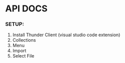 # API DOCS

### SETUP: 
1. Install Thunder Client (visual studio code extension) 
2. Collections
3. Menu
4. Import
5. Select File
